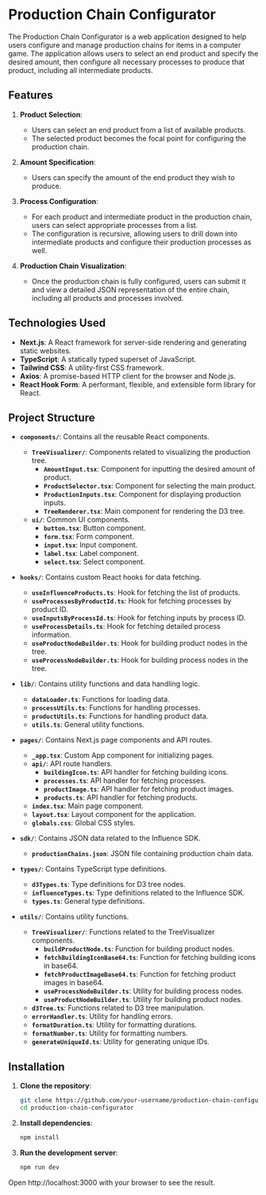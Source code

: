 
# Production Chain Configurator

The Production Chain Configurator is a web application designed to help users configure and manage production chains for items in a computer game. The application allows users to select an end product and specify the desired amount, then configure all necessary processes to produce that product, including all intermediate products.

## Features

1. **Product Selection**:
   - Users can select an end product from a list of available products.
   - The selected product becomes the focal point for configuring the production chain.

2. **Amount Specification**:
   - Users can specify the amount of the end product they wish to produce.

3. **Process Configuration**:
   - For each product and intermediate product in the production chain, users can select appropriate processes from a list.
   - The configuration is recursive, allowing users to drill down into intermediate products and configure their production processes as well.

4. **Production Chain Visualization**:
   - Once the production chain is fully configured, users can submit it and view a detailed JSON representation of the entire chain, including all products and processes involved.

## Technologies Used

- **Next.js**: A React framework for server-side rendering and generating static websites.
- **TypeScript**: A statically typed superset of JavaScript.
- **Tailwind CSS**: A utility-first CSS framework.
- **Axios**: A promise-based HTTP client for the browser and Node.js.
- **React Hook Form**: A performant, flexible, and extensible form library for React.

## Project Structure

- **`components/`**: Contains all the reusable React components.
  - **`TreeVisualizer/`**: Components related to visualizing the production tree.
    - **`AmountInput.tsx`**: Component for inputting the desired amount of product.
    - **`ProductSelector.tsx`**: Component for selecting the main product.
    - **`ProductionInputs.tsx`**: Component for displaying production inputs.
    - **`TreeRenderer.tsx`**: Main component for rendering the D3 tree.
  - **`ui/`**: Common UI components.
    - **`button.tsx`**: Button component.
    - **`form.tsx`**: Form component.
    - **`input.tsx`**: Input component.
    - **`label.tsx`**: Label component.
    - **`select.tsx`**: Select component.

- **`hooks/`**: Contains custom React hooks for data fetching.
  - **`useInfluenceProducts.ts`**: Hook for fetching the list of products.
  - **`useProcessesByProductId.ts`**: Hook for fetching processes by product ID.
  - **`useInputsByProcessId.ts`**: Hook for fetching inputs by process ID.
  - **`useProcessDetails.ts`**: Hook for fetching detailed process information.
  - **`useProductNodeBuilder.ts`**: Hook for building product nodes in the tree.
  - **`useProcessNodeBuilder.ts`**: Hook for building process nodes in the tree.

- **`lib/`**: Contains utility functions and data handling logic.
  - **`dataLoader.ts`**: Functions for loading data.
  - **`processUtils.ts`**: Functions for handling processes.
  - **`productUtils.ts`**: Functions for handling product data.
  - **`utils.ts`**: General utility functions.

- **`pages/`**: Contains Next.js page components and API routes.
  - **`_app.tsx`**: Custom App component for initializing pages.
  - **`api/`**: API route handlers.
    - **`buildingIcon.ts`**: API handler for fetching building icons.
    - **`processes.ts`**: API handler for fetching processes.
    - **`productImage.ts`**: API handler for fetching product images.
    - **`products.ts`**: API handler for fetching products.
  - **`index.tsx`**: Main page component.
  - **`layout.tsx`**: Layout component for the application.
  - **`globals.css`**: Global CSS styles.

- **`sdk/`**: Contains JSON data related to the Influence SDK.
  - **`productionChains.json`**: JSON file containing production chain data.

- **`types/`**: Contains TypeScript type definitions.
  - **`d3Types.ts`**: Type definitions for D3 tree nodes.
  - **`influenceTypes.ts`**: Type definitions related to the Influence SDK.
  - **`types.ts`**: General type definitions.

- **`utils/`**: Contains utility functions.
  - **`TreeVisualizer/`**: Functions related to the TreeVisualizer components.
    - **`buildProductNode.ts`**: Function for building product nodes.
    - **`fetchBuildingIconBase64.ts`**: Function for fetching building icons in base64.
    - **`fetchProductImageBase64.ts`**: Function for fetching product images in base64.
    - **`useProcessNodeBuilder.ts`**: Utility for building process nodes.
    - **`useProductNodeBuilder.ts`**: Utility for building product nodes.
  - **`d3Tree.ts`**: Functions related to D3 tree manipulation.
  - **`errorHandler.ts`**: Utility for handling errors.
  - **`formatDuration.ts`**: Utility for formatting durations.
  - **`formatNumber.ts`**: Utility for formatting numbers.
  - **`generateUniqueId.ts`**: Utility for generating unique IDs.

## Installation

1. **Clone the repository**:
   ```sh
   git clone https://github.com/your-username/production-chain-configurator.git
   cd production-chain-configurator

2. **Install dependencies**:

    ```sh
    npm install

3. **Run the development server**:

    ```sh
    npm run dev

Open http://localhost:3000 with your browser to see the result.
